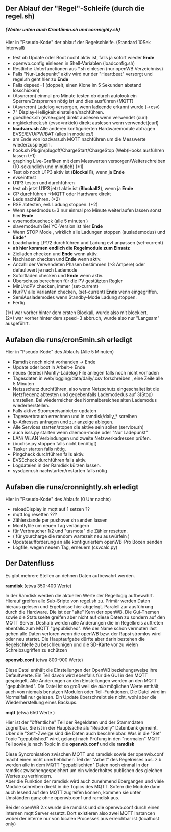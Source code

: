 ## Der Ablauf der "Regel"-Schleife (durch die regel.sh) ##

##### (Weiter unten auch Cront5min.sh und cornnighly.sh) #####
Hier in "Pseudo-Kode" der ablauf der Regelschleife. (Standard 10Sek Interwall)

- test ob Update oder Boot nocht aktiv ist, falls ja sofort wieder **Ende**
- openwb.config einlesen in Shell-Variablen (loadconfig.sh)
- Restliche Unterfunctionen aus *.sh einlesen (nur openWB Verzeichniss) 
- Falls "Nur-Ladepunkt"  aktiv wird nur der "Heartbeat" versorgt und regel.sh geht hier zu **Ende**
- Falls dspeed=1 (doppelt, einen Klone im 5 Sekunden abstand losschicken)
- (Asyncron) einmal pro Minute testen ob durch autolook ein Sperren/Entsprerren nötig ist und dies ausführen (MQTT)
- (Asyncron) Ladelog versorgen, wenn ladeende erkannt wurde (->csv)
- 7" Display-Helligkeit einstellen/nachführen.
- goecheck.sh  (evse=goe) direkt auslesen wenn verwendet (curl)
- nrgkickcheck.sh (evse=nrkick) direkt auslesen wenn verwendet(curl)
- **loadvars.sh**  Alle anderen  konfigurierten Hardwaremodule abfragen EVSE/EVU/PW/BAT (alles in modules/)
- am Ende von loadvars.sh MQTT nachführen um die Messwerte wiederzuspiegeln.
- hook.sh	Plugin/plugoff/ChargeStart/ChargeStop (Web)Hooks ausführen lassen (*1)
- graphing  Live-Grafiken mit dem Messwerten versorgen/Weiterschreiben (10-sekundlich und minütlch) (*1)
- Test ob noch U1P3 aktiv ist (**Blockall1**), wenn ja **Ende**
- evseinttest
- U1P3 testen und durchführen 
- test ob jetzt U1P3 jetzt aktiv ist (**Blockall2**), wenn ja **Ende**
- CP durchführen ->MQTT oder Hardware direkt
- Leds nachführen. (*2)
- RSE abtesten, evl. Ladung stoppen. (*2)
- Wenn speedmodus=3 nur einmal pro Minute weiterlaufen lassen sonst hier **Ende**
- evsemodbuscheck (alle 5 minuten )
- slavemode.sh Bei YC-Version ist hier **Ende**
- Wenn STOP Mode , wirklich alle Ladungen stoppen (auslademodus) und **Ende***
- Loadcharing LP1/2 durchführen und Ladung evt anpassen (set-current)
- **ab hier kommen endlich die Regelmodule zum Einsatz**
- Zielladen checken und **Ende** wenn aktiv.
- Nachladen checken und **Ende** wenn aktiv.
- Anzahl der Verwendeten Phasen bestimmen (>3 Ampere) oder defaultwert je nach Lademode
- Sofortladen checken und **Ende** wenn aktiv.
- Überschuss berechnen für die PV gestützten Regler
- MinUndPV checken, immer (set-current) 
- NurPV alle Varianten checken, (set-current) **Ende** wenn eingegriffen.
- SemiAuslademodes wenn Standby-Mode Ladung stoppen.
- Fertig.


(1*) war vorher hinter dem ersten Blockall, wurde also mit blockiert.<br>
(2*) war vorher hinter dem speed=3  abbruch, wurde also nur "Langsam" ausgeführt.

## Aufaben die runs/cron5min.sh erledigt ##
Hier in "Pseudo-Kode" des Ablaufs (Alle 5 Minuten)

-  Ramdisk noch nicht vorhanden -> Ende
-  Update oder boot in Arbeit-> Ende
-  neues (leeres) Montly-Ladelog File anlegen falls noch nicht vorhaden
-  Tagesdaten in web/logging/data/daily/<date>.csv forschreiben , eine Zeile alle 5 Minuten
-  Netzsschutz durchführen, also wenn Netzschutz eingeschaltet ist die Netzfreqenz abtesten und gegebenfalls  Lademodedus auf 3(Stop) umstellen. Bei wiederreicher des Normalbereiches alten Lademodus wiederherstellen.
-	Falls aktive Strompreisanbieter updaten 	
- Tagesverbrauch errechnen und in ramdisk/daily_* screiben
- Ip-Adresses anfragen und zur anzeige ablegen.
- Alle Services starten/stopen die aktive sein sollen (service.sh)
- auch isss.py starten wenn daemon-mode oder "Nur Ladepunkt"
- LAN/ WLAN Verbindungen und zweite Netzwerkadressen prüfen.
- (buchse.py stoppen falls nicht benötigt)	
- Tasker starten falls nötig.
- Pingcheck durchführen falls aktiv.
- EVSEcheck durchführen falls aktiv.
- Logdateien in der Ramdisk kürzen lassen.
- sysdaem.sh nachstarten/restarten falls nötig

	
## Aufaben die runs/cronnightly.sh erledigt ##
Hier in "Pseudo-Kode" des Ablaufs (0 Uhr nachts)

- reloadDisplay in mqtt auf 1 setzen ??
- mqtt.log resetten ???
- Zählerstande per pushover.sh senden lassen
- Montlyfile um neuen Tag verlängern
- für Verbraucher 1/2 und "tasmota" die Zähler resetten.
- ( für yourcharge die random wartezeit neu auswürfeln )
- Updateaufforderung an alle konfiguriertem openWB-Pro Boxen senden
- Logfile, wegen neuem Tag, erneuern (csvcalc.py)	

	
## Der Datenfluss ##
Es gibt mehrere Stellen an dehnen Daten aufbewahrt werden.
	
**ramdisk**  (etwa 350-400 Werte)

In der Ramdisk werden die aktuellen Werte der Regellogig aufbewahrt.
Hierauf greifen alle Sub-Sripte von regel.sh zu. 
Primär werden Daten hieraus gelesen und Ergebnisse hier abgelegt. Paralell zur ausführung durch die Hardware.
Die ist der "alte" Kern der openWB. Die Gui-Themen sowie die Statusseite greifen aber nicht auf diese Daten zu sondern auf den MQTT Server. Deshalb werden alle Änderungen die im Regelkreis auftreten ebenfalls zum MQTT "gepublished".
Wie der Name schon vermuten läst gehen alle Daten verloren wenn die openWB bzw. der Rapsi stromlos wird oder neu startet.
Die Hauptaufgabe dürfte aber darin bestehen die Regelschleife zu beschleunigen und die SD-Karte vor zu vielen Schreibzugriffen zu schützen


**openwb.conf**  (etwa 800-900 Werte)

Diese Datei enthält die Einstellungen der OpenWB beziehungsweise ihre Defaultwerte.
Ein Teil davon wird ebenfalls für die GUI in den MQTT gespiegelt.
Alle Änderungen an den Einstellungen werden an den MQTT "gepublished".
Die Datei ist so groß weil sie *alle* möglichen Werte enthält, auch von niemals benutzen Modulen oder Teil-Funktionen.
Die Datei wird im Normalfall nur gelesen. Ein Update überschreibt sie nicht, wohl aber die Wiederherstellung eines Backups.


**mqtt**  (etwa 650 Werte )

Hier ist der "öffentliche" Teil der Regeldaten und der Stammdaten zugreifbar. Sie ist in der Hauptsache als "Readonly" Datenbank gemeint.
Über die "Set"-Zweige sind die Daten auch beschreibbar. Was in die "Set" Topic "gepublished" wird, gelangt nach Prüfung in den "normalen" MQTT Teil sowie je nach Topic in die **openwb.conf** und die **ramdisk**

Diese Syncronisation zwischen MQTT und ramdisk sowie der openwb.conf macht einen nicht unerheblichen Teil der "Arbeit" des Regelreises aus.
z.b werden alle in dem MQTT "gepublischten" Daten noch einmal in der ramdisk zwischengespeichert um ein wiederholtes publishen des gleichen Wertes zu verhindern.<br> 
Aber die Funktion der ramdisk wird auch zunehmend übergangen und viele Module schreiben direkt in die Topics des MQTT.
Sofern die Module dann auch lesend auf den MQTT zugreifen können, kommen sie unter Umständen ganz ohne openwb.conf und ramdisk aus.

Bei der openWB 2.x wurde die ramdisk und die openwb.conf durch einen internen mqtt Server ersetzt.
Dort existieren also zwei MQTT Instancen wobei der interne nur von localen Processes aus erreichbar ist (localhost only)



